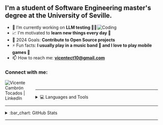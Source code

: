 ## I'm a student of Software Engineering master's degree at the University of Seville.

<img align="right" alt="Coding" width="200" src="https://i.giphy.com/media/qgQUggAC3Pfv687qPC/giphy.webp">

- :toolbox: I’m currently working on **LLM testing :man_technologist:** 
- 📈 I'm motivated to **learn new things every day 🔋**
- 🥅 2024 Goals: **Contribute to Open Source projects**
- ⚡ Fun facts: **I usually play in a music band 🎵 and I love to play mobile games 📱**
- 📫 How to reach me: **vicentect10@gmail.com**

### Connect with me:

[<img align="left" alt="Vicente Cambrón Tocados | LinkedIn" width="100px" src="https://img.shields.io/badge/LinkedIn-0077B5?style=for-the-badge&logo=linkedin&logoColor=white" />][linkedin]

<br />

<hr>
<details>
<summary>💻 Languages and Tools</summary>

<hr>

<div align="center">

<table style="width:100%">
  <tr>
    <th><p align="center">Programming Languages</p></th>
    <td><p align="center">
    		<a href="https://www.java.com" target="_blank" rel="noreferrer"> 
			<img src="https://raw.githubusercontent.com/devicons/devicon/master/icons/java/java-original.svg" alt="java" width="40" height="40"/> 
		</a><a href="https://developer.mozilla.org/en-US/docs/Web/JavaScript" target="_blank" rel="noreferrer"> 
			<img src="https://raw.githubusercontent.com/devicons/devicon/master/icons/javascript/javascript-original.svg" alt="javascript" width="40" height="40"/> 
		</a><a href="https://www.python.org" target="_blank" rel="noreferrer"> 
			<img src="https://raw.githubusercontent.com/devicons/devicon/master/icons/python/python-original.svg" alt="python" width="40" height="40"/> 
		</a>
		<a href="https://www.r-project.org/" target="_blank" rel="noreferrer"> 
			<img src="https://raw.githubusercontent.com/devicons/devicon/master/icons/r/r-original.svg" alt="r" width="40" height="40"/> 
		</a>
		</p>
	</td>
  </tr>
  <tr>
    <th><p align="center">Frontend Development</p></th>
    <td><p align="center">
			 <a href="https://angular.io/" target="_blank" rel="noreferrer"> 
				<img src="https://github.com/vicato2000/vicato2000/assets/65185954/0216a72e-0e71-419d-8ed8-4f0415a0be65" alt="angular" width="40" height="40"/> 
			</a> <a href="https://www.w3.org/html/" target="_blank" rel="noreferrer"> 
				<img src="https://raw.githubusercontent.com/devicons/devicon/master/icons/html5/html5-original-wordmark.svg" alt="html5" width="40" height="40"/> 
			</a>  <a href="https://www.w3schools.com/css/" target="_blank" rel="noreferrer"> 
				<img src="https://raw.githubusercontent.com/devicons/devicon/master/icons/css3/css3-original-wordmark.svg" alt="css3" width="40" height="40"/> 
			</a> <a href="https://getbootstrap.com" target="_blank" rel="noreferrer"> 
				<img src="https://raw.githubusercontent.com/devicons/devicon/master/icons/bootstrap/bootstrap-plain-wordmark.svg" alt="bootstrap" width="40" height="40"/> 
			</a> <a href="https://tailwindcss.com/" target="_blank" rel="noreferrer"> 
				<img src="https://raw.githubusercontent.com/devicons/devicon/master/icons/tailwindcss/tailwindcss-plain.svg" alt="tailwind css" width="40" height="40"/> 
			</a>
		</p>
	</td>
	</tr>
  <tr>
	<th><p align="center">Backend Development</p></th>
    <td><p align="center">
			<a href="https://spring.io/" target="_blank" rel="noreferrer"> 
				<img src="https://www.vectorlogo.zone/logos/springio/springio-icon.svg" alt="spring" width="40" height="40"/> 
			</a>
			<a href="https://www.djangoproject.com/" target="_blank" rel="noreferrer"> 
				<img src="https://raw.githubusercontent.com/devicons/devicon/master/icons/django/django-plain.svg" alt="django" width="40" height="40"/> 
			</a>
	    		<a href="https://nodejs.org/" target="_blank" rel="noreferrer"> 
				<img src="https://raw.githubusercontent.com/devicons/devicon/master/icons/nodejs/nodejs-original.svg" alt="node.js" width="40" height="40"/> 
			</a>
		</p>
	</td>
  </tr>
  <tr>
    <th><p align="center">Platform as a Service(PaaS)</p></th>
    <td><p align="center">
			 <a href="https://www.heroku.com/" target="_blank" rel="noreferrer"> 
				<img src="https://raw.githubusercontent.com/devicons/devicon/master/icons/heroku/heroku-original.svg" alt="heroku" width="40" height="40"/> 
			</a> <a href="https://www.pythonanywhere.com/" target="_blank" rel="noreferrer"> 
				<img src="https://www.pythonanywhere.com/static/anywhere/images/PA-logo-snake-only.svg" alt="pythonanywhere" width="40" height="40"/> 
			</a>
		</p>
	</td>
	</tr>
  <tr>
    <th><p align="center">Database</p></th>
    <td><p align="center">
			<a href="https://mariadb.org/" target="_blank" rel="noreferrer"> 
				<img src="https://www.vectorlogo.zone/logos/mariadb/mariadb-icon.svg" alt="mariadb" width="40" height="40"/> 
			</a> <a href="https://www.mysql.com/" target="_blank" rel="noreferrer"> 
				<img src="https://raw.githubusercontent.com/devicons/devicon/master/icons/mysql/mysql-original-wordmark.svg" alt="mysql" width="40" height="40"/> 
			</a> <a href="https://www.mongodb.com/" target="_blank" rel="noreferrer"> 
				<img src="https://raw.githubusercontent.com/devicons/devicon/master/icons/mongodb/mongodb-original-wordmark.svg" alt="mongodb" width="40" height="40"/>
	    		</a>
		</p>
	</td>
	</tr>
  <tr>
    <th><p align="center">Devops</p></th>
    <td><p align="center">
			<a href="https://www.docker.com/" target="_blank" rel="noreferrer"> 
				<img src="https://raw.githubusercontent.com/devicons/devicon/master/icons/docker/docker-original-wordmark.svg" alt="docker" width="40" height="40"/>
			</a> <a href="https://cloud.google.com" target="_blank" rel="noreferrer"> 
				<img src="https://www.vectorlogo.zone/logos/google_cloud/google_cloud-icon.svg" alt="gcp" width="40" height="40"/> 
			</a> <!-- <a href="https://kubernetes.io" target="_blank" rel="noreferrer"> 
				<img src="https://www.vectorlogo.zone/logos/kubernetes/kubernetes-icon.svg" alt="kubernetes" width="40" height="40"/> 
			</a> --> <a href="https://www.gnu.org/software/bash/" target="_blank" rel="noreferrer"> 
				<img src="https://raw.githubusercontent.com/devicons/devicon/master/icons/bash/bash-original.svg" alt="bash" width="40" height="40"/> 
			</a>
		</p>
	</td>
  </tr>
  <tr>
    <th><p align="center">Software</p></th>
    <td><p align="center">
			<a href="https://www.mathworks.com/" target="_blank" rel="noreferrer"> 
				<img src="https://upload.wikimedia.org/wikipedia/commons/2/21/Matlab_Logo.png" alt="matlab" width="40" height="40"/> 
			</a><a href="https://postman.com" target="_blank" rel="noreferrer"> 
				<img src="https://www.vectorlogo.zone/logos/getpostman/getpostman-icon.svg" alt="postman" width="40" height="40"/> 
			</a>
		</p>
	</td>
	</tr>
  <tr>
    <th><p align="center">Other</p></th>
    <td><p align="center">
			<a href="https://git-scm.com/" target="_blank" rel="noreferrer"> 
				<img src="https://www.vectorlogo.zone/logos/git-scm/git-scm-icon.svg" alt="git" width="40" height="40"/> 
			</a><a href="npmjs" target="_blank" rel="noreferrer"> 
				<img src="https://raw.githubusercontent.com/devicons/devicon/master/icons/npm/npm-original-wordmark.svg" alt="npm" width="40" height="40"/> 
			</a><a href="https://www.linux.org/" target="_blank" rel="noreferrer"> 
				<img src="https://raw.githubusercontent.com/devicons/devicon/master/icons/linux/linux-original.svg" alt="linux" width="40" height="40"/> 
			</a>
		</p>
	</td>
  </tr>
</table>

</div>

</details>

<hr>

<details>
  <summary>:bar_chart: GitHub Stats</summary>

  <hr>
  
  <div align="center">
  
  <p><img align="center" src="https://github-readme-stats.vercel.app/api?username=vicato2000&hide=stars&show_icons=true&title_color=2da0ff&icon_color=fb8c00&text_color=f2e96a&bg_color=3d3846&locale=en" alt="migromarj stats" />
  </p>

  <p><img align="center" src="https://github-readme-streak-stats.herokuapp.com?user=vicato2000&background=3d3846&dates=2da0ff&currStreakNum=f2e96a&ring=2da0ff&sideLabels=f2e96a&sideNums=f2e96a" alt="migromarj" /></p>

  <p><img align="center" src="https://github-readme-stats.vercel.app/api/top-langs/?username=vicato2000&title_color=2da0ff&icon_color=d600ff&text_color=f2e96a&bg_color=3d3846" alt="migromarj" /></p>

</div>

</details>

<hr>

[linkedin]: https://www.linkedin.com/in/vicato
